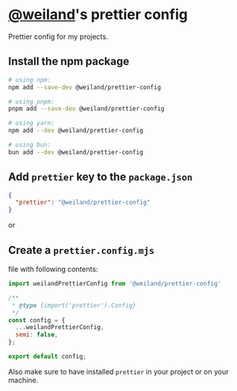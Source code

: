 # [@weiland](https://github.com/weiland)'s prettier config

Prettier config for my projects.


## Install the npm package

```bash
# using npm:
npm add --save-dev @weiland/prettier-config

# using pnpm:
pnpm add --save-dev @weiland/prettier-config

# using yarn:
npm add --dev @weiland/prettier-config

# using bun:
bun add --dev @weiland/prettier-config
```


## Add `prettier` key to the `package.json`

```json
{
  "prettier": "@weiland/prettier-config"
}
```

or

## Create a `prettier.config.mjs`

file with following contents:

```js
import weilandPrettierConfig from '@weiland/prettier-config'

/**
 * @type {import('prettier').Config}
 */
const config = {
  ...weilandPrettierConfig,
  semi: false,
};

export default config;
```

Also make sure to have installed `prettier` in your project or on your machine.
